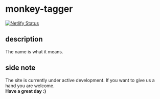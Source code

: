 # monkey-tagger
[![Netlify Status](https://api.netlify.com/api/v1/badges/a904ff37-0892-44f1-aef5-57e37d67c11a/deploy-status)](https://app.netlify.com/sites/monkey-tagger/deploys)
## description
The name is what it means.
## side note
The site is currently under active development. If you want to give us a hand you are welcome.
<br>
<b>Have a great day :)</b>
